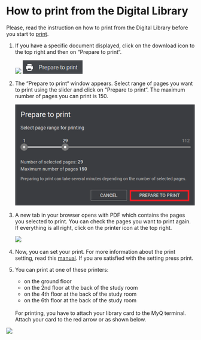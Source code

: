 # How to print from the Digital Library
<div class="alert alert-info text-center" role="alert">
    Please, read the instruction on how to print from the Digital Library before you start to 
    <a href="/en/tisk" class="alert-link">print</a>.
</div>

1. If you have a specific document displayed, click on the download icon to the top right and then on “Prepare to print“.

   ![](/public/images/help/jakTisknout/tlacitkoGenerovaniTisk.png)
   ![](/public/images/help/jakTisknout/preparetoprint1.png)

2. The “Prepare to print“ window appears. Select range of pages you want to print using the slider and click on “Prepare to print“. The maximum number of pages you can print is 150.

   ![](/public/images/help/jakTisknout/preparetoprint2.png)

3. A new tab in your browser opens with PDF which contains the pages you selected to print. You can check the pages you want to print again. If everything is all right, click on the printer icon at the top right.

    
    ![](/images/help/jakTisknout/step5.png)

4. Now, you can set your print. For more information about the print setting, read this <a href="/en/tisk" class="alert-link">manual</a>. If you are satisfied with the setting press print.


   
5. You can print at one of these printers:

     * on the ground floor
     * on the 2nd floor at the back of the study room
     * on the 4th floor at the back of the study room
     * on the 6th floor at the back of the study room
     
   <br> 
   For printing, you have to attach your library card to the MyQ terminal. Attach your card to the red arrow or as shown below.
  
  ![](/images/help/jakTisknout/terminal.png)
